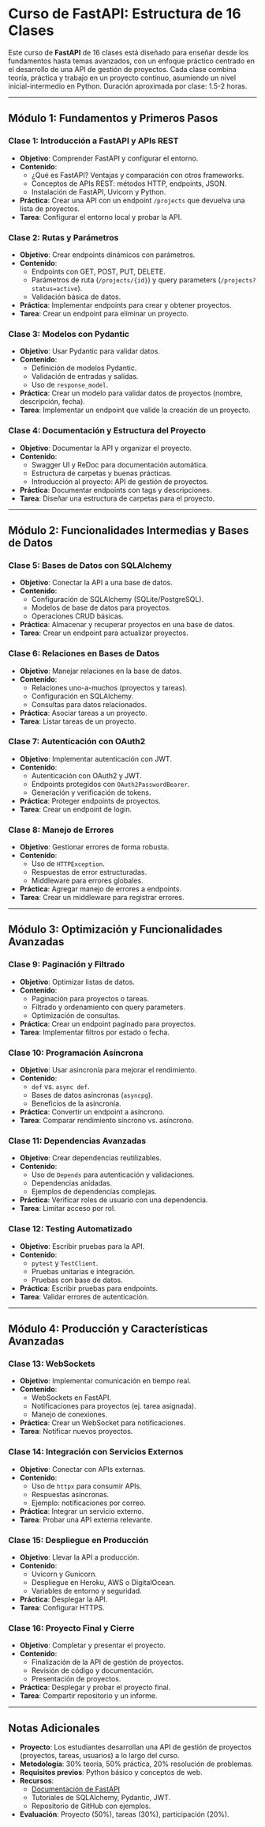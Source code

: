 # Curso de FastAPI: Estructura de 16 Clases

Este curso de **FastAPI** de 16 clases está diseñado para enseñar desde los fundamentos hasta temas avanzados, con un enfoque práctico centrado en el desarrollo de una API de gestión de proyectos. Cada clase combina teoría, práctica y trabajo en un proyecto continuo, asumiendo un nivel inicial-intermedio en Python. Duración aproximada por clase: 1.5-2 horas.

---

## Módulo 1: Fundamentos y Primeros Pasos

### Clase 1: Introducción a FastAPI y APIs REST
- **Objetivo**: Comprender FastAPI y configurar el entorno.
- **Contenido**:
  - ¿Qué es FastAPI? Ventajas y comparación con otros frameworks.
  - Conceptos de APIs REST: métodos HTTP, endpoints, JSON.
  - Instalación de FastAPI, Uvicorn y Python.
- **Práctica**: Crear una API con un endpoint `/projects` que devuelva una lista de proyectos.
- **Tarea**: Configurar el entorno local y probar la API.

### Clase 2: Rutas y Parámetros
- **Objetivo**: Crear endpoints dinámicos con parámetros.
- **Contenido**:
  - Endpoints con GET, POST, PUT, DELETE.
  - Parámetros de ruta (`/projects/{id}`) y query parameters (`/projects?status=active`).
  - Validación básica de datos.
- **Práctica**: Implementar endpoints para crear y obtener proyectos.
- **Tarea**: Crear un endpoint para eliminar un proyecto.

### Clase 3: Modelos con Pydantic
- **Objetivo**: Usar Pydantic para validar datos.
- **Contenido**:
  - Definición de modelos Pydantic.
  - Validación de entradas y salidas.
  - Uso de `response_model`.
- **Práctica**: Crear un modelo para validar datos de proyectos (nombre, descripción, fecha).
- **Tarea**: Implementar un endpoint que valide la creación de un proyecto.

### Clase 4: Documentación y Estructura del Proyecto
- **Objetivo**: Documentar la API y organizar el proyecto.
- **Contenido**:
  - Swagger UI y ReDoc para documentación automática.
  - Estructura de carpetas y buenas prácticas.
  - Introducción al proyecto: API de gestión de proyectos.
- **Práctica**: Documentar endpoints con tags y descripciones.
- **Tarea**: Diseñar una estructura de carpetas para el proyecto.

---

## Módulo 2: Funcionalidades Intermedias y Bases de Datos

### Clase 5: Bases de Datos con SQLAlchemy
- **Objetivo**: Conectar la API a una base de datos.
- **Contenido**:
  - Configuración de SQLAlchemy (SQLite/PostgreSQL).
  - Modelos de base de datos para proyectos.
  - Operaciones CRUD básicas.
- **Práctica**: Almacenar y recuperar proyectos en una base de datos.
- **Tarea**: Crear un endpoint para actualizar proyectos.

### Clase 6: Relaciones en Bases de Datos
- **Objetivo**: Manejar relaciones en la base de datos.
- **Contenido**:
  - Relaciones uno-a-muchos (proyectos y tareas).
  - Configuración en SQLAlchemy.
  - Consultas para datos relacionados.
- **Práctica**: Asociar tareas a un proyecto.
- **Tarea**: Listar tareas de un proyecto.

### Clase 7: Autenticación con OAuth2
- **Objetivo**: Implementar autenticación con JWT.
- **Contenido**:
  - Autenticación con OAuth2 y JWT.
  - Endpoints protegidos con `OAuth2PasswordBearer`.
  - Generación y verificación de tokens.
- **Práctica**: Proteger endpoints de proyectos.
- **Tarea**: Crear un endpoint de login.

### Clase 8: Manejo de Errores
- **Objetivo**: Gestionar errores de forma robusta.
- **Contenido**:
  - Uso de `HTTPException`.
  - Respuestas de error estructuradas.
  - Middleware para errores globales.
- **Práctica**: Agregar manejo de errores a endpoints.
- **Tarea**: Crear un middleware para registrar errores.

---

## Módulo 3: Optimización y Funcionalidades Avanzadas

### Clase 9: Paginación y Filtrado
- **Objetivo**: Optimizar listas de datos.
- **Contenido**:
  - Paginación para proyectos o tareas.
  - Filtrado y ordenamiento con query parameters.
  - Optimización de consultas.
- **Práctica**: Crear un endpoint paginado para proyectos.
- **Tarea**: Implementar filtros por estado o fecha.

### Clase 10: Programación Asíncrona
- **Objetivo**: Usar asincronía para mejorar el rendimiento.
- **Contenido**:
  - `def` vs. `async def`.
  - Bases de datos asíncronas (`asyncpg`).
  - Beneficios de la asincronía.
- **Práctica**: Convertir un endpoint a asíncrono.
- **Tarea**: Comparar rendimiento síncrono vs. asíncrono.

### Clase 11: Dependencias Avanzadas
- **Objetivo**: Crear dependencias reutilizables.
- **Contenido**:
  - Uso de `Depends` para autenticación y validaciones.
  - Dependencias anidadas.
  - Ejemplos de dependencias complejas.
- **Práctica**: Verificar roles de usuario con una dependencia.
- **Tarea**: Limitar acceso por rol.

### Clase 12: Testing Automatizado
- **Objetivo**: Escribir pruebas para la API.
- **Contenido**:
  - `pytest` y `TestClient`.
  - Pruebas unitarias e integración.
  - Pruebas con base de datos.
- **Práctica**: Escribir pruebas para endpoints.
- **Tarea**: Validar errores de autenticación.

---

## Módulo 4: Producción y Características Avanzadas

### Clase 13: WebSockets
- **Objetivo**: Implementar comunicación en tiempo real.
- **Contenido**:
  - WebSockets en FastAPI.
  - Notificaciones para proyectos (ej. tarea asignada).
  - Manejo de conexiones.
- **Práctica**: Crear un WebSocket para notificaciones.
- **Tarea**: Notificar nuevos proyectos.

### Clase 14: Integración con Servicios Externos
- **Objetivo**: Conectar con APIs externas.
- **Contenido**:
  - Uso de `httpx` para consumir APIs.
  - Respuestas asíncronas.
  - Ejemplo: notificaciones por correo.
- **Práctica**: Integrar un servicio externo.
- **Tarea**: Probar una API externa relevante.

### Clase 15: Despliegue en Producción
- **Objetivo**: Llevar la API a producción.
- **Contenido**:
  - Uvicorn y Gunicorn.
  - Despliegue en Heroku, AWS o DigitalOcean.
  - Variables de entorno y seguridad.
- **Práctica**: Desplegar la API.
- **Tarea**: Configurar HTTPS.

### Clase 16: Proyecto Final y Cierre
- **Objetivo**: Completar y presentar el proyecto.
- **Contenido**:
  - Finalización de la API de gestión de proyectos.
  - Revisión de código y documentación.
  - Presentación de proyectos.
- **Práctica**: Desplegar y probar el proyecto final.
- **Tarea**: Compartir repositorio y un informe.

---

## Notas Adicionales
- **Proyecto**: Los estudiantes desarrollan una API de gestión de proyectos (proyectos, tareas, usuarios) a lo largo del curso.
- **Metodología**: 30% teoría, 50% práctica, 20% resolución de problemas.
- **Requisitos previos**: Python básico y conceptos de web.
- **Recursos**:
  - [Documentación de FastAPI](https://fastapi.tiangolo.com/)
  - Tutoriales de SQLAlchemy, Pydantic, JWT.
  - Repositorio de GitHub con ejemplos.
- **Evaluación**: Proyecto (50%), tareas (30%), participación (20%).
